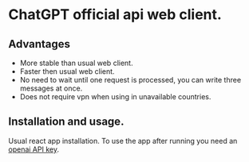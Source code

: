 # ChatGPT official api web client.
## Advantages
* More stable than usual web client.
* Faster then usual web client.
* No need to wait until one request is processed, you can write three messages at once.
* Does not require vpn when using in unavailable countries.
## Installation and usage.
Usual react app installation. To use the app after running you need an [openai API key](https://platform.openai.com/). 
